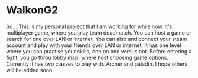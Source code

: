 # WalkonG2
So... This is my personal project that I am working for while now. It's multiplayer game, where you play team deadmatch. You can host a game or search for one over LAN or internet. You can also and connect your steam account and play with your friends over LAN or internet. It has one level where you can practise your skills, one on one versus bot. Before entering a fight, you go throu lobby map, where host choosing game options. Currently it has two classes to play with. Archer and paladin. I hope others will be added soon.
